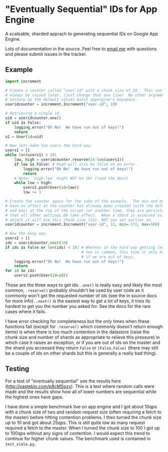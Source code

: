 # "Eventually Sequential" IDs for App Engine

A scaleable, sharded apprach to generating sequential IDs on Google App Engine.

Lots of documentation in the source.  Feel free to
[email me](kevincox@kevincox.ca) with questions and please submit issues in the
tracker.

## Example

```python
import increment

# Create a counter called "user-id" with a chunk size of 10.  This can
# always be raised later. (Just change that one line)  No other arguments are
# nessary as the default values match appengine's keyspace.
useridcounter = increment.Increment("user-id", 10)

# Retrieving a single id.
uid = useridcounter.one()
if uid is False:
    logging.error("Oh No!  We have run out of keys!")
    return
u1 = User(id=uid)

# Now lets make ten users the hard way.
users1 = []
while len(users1) < 10:
    low, high = useridcounter.reserve(10-len(users1))
    if low is False: # High will also be false on an error.
        logging.error("Oh No!  We have run out of keys!")
        return
    # Note: `high-low` might NOT be 10! (read the docs)
    while low < high:
        users1.push(User(id=low))
        low += 1

# Create the counter again for the sake of the example.  The min and max values
# have no affect as the counter has already been created (with the default min
# and max) at the top of the script (or another time, they are persistant).  Note
# that all other settings DO take affect.  When a shard is accessed using this
# object it will use this chunk size (12), NOT one set earlier on.
useridcounter = increment.Increment("user-id", 12, min=-172, max=500)

# Now the easy way.
users2 = []
ids = useridcounter.next(10)
if ids is False or len(ids) < 10: # Whereas in the hard way getting less then
                                  # ten is common, this time it only happens
                                  # if we are out of keys.
    logging.error("Oh No!  We have run out of keys!")
    return
for id in ids:
    users2.push(User(id=id))

```

Those are the three ways to get ids.  `.one()` is really easy and likely the
most common, `.reserve()` probably shouldn't be used by user code as it commonly
won't get the requested number of ids (see the in source docs for more info).
`.next()` is the easiest way to get a lot of keys, it tries its hardest to get
you the number you asked for.  See the docs for the rare cases where it fails.

I have error checking for completeness but the only times when these functions
fail (except for `.reserve()` which commonly doesn't return enough items) is
when there is too much contention in the datastore (raise the chunk size and
number of shards as appropriate to relieve this pressure) in which case it
raises an exception, or if you are out of ids on the master and the shard you
accessed they return `False` or `(False,False)` (there may still be a couple of
ids on other shards but this is generally a really bad thing).


## Testing

For a test of "eventually sequential" see the results here
(http://pastebin.com/p8cMSpzy).  This is a test where random calls were made
and the results show how all of lower numbers are sequential while the
highest ones have gaps.

I have done a simple benchmark live on app engine and I got about 10qps with
a chunk size of two and random request size (often requiring a fetch to the
master) before hitting contention problems.  I then turned the chunk size up
to 10 and got about 25qps.  This is still quite low as many request required
a fetch to the master.  When I turned the chunk size to 100 I got up to
100qps without any signs of contention.  I would expect this trend to
continue for higher chunk values.  The benchmark used is contained in
`test_scale.py`.
